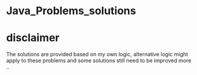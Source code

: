 # Java_Problems_solutions
# disclaimer
The solutions are provided based on my own logic, alternative logic might apply to these problems and some solutions still need to be improved more ..  
